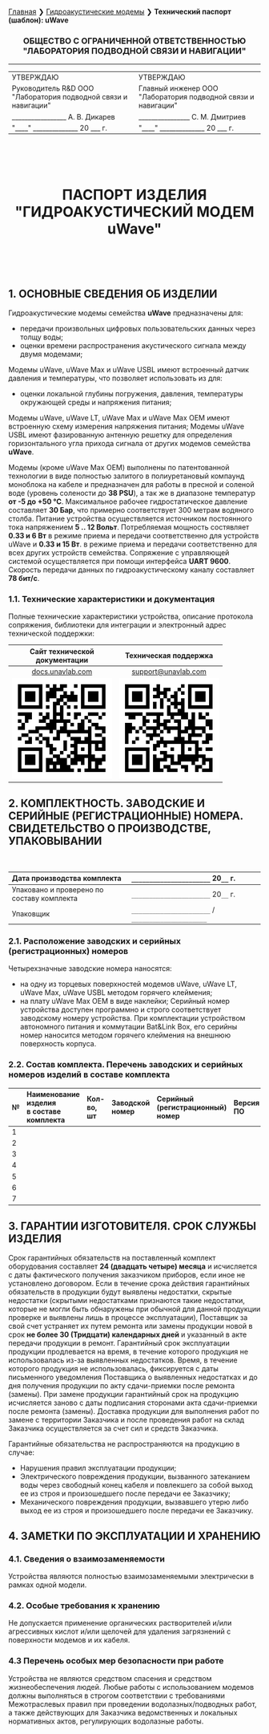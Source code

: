 [Главная](/README_RU) ❯ [Гидроакустические модемы](/underwater_acoustic_modems_ru) ❯ **Технический паспорт (шаблон): uWave**

<div style="page-break-after: always;"></div>

<h3 align="center">
ОБЩЕСТВО С ОГРАНИЧЕННОЙ ОТВЕТСТВЕННОСТЬЮ <br>
"ЛАБОРАТОРИЯ ПОДВОДНОЙ СВЯЗИ И НАВИГАЦИИ"
</h3>
<hr>

<table align="center">
<tbody>
  <tr>
    <td>УТВЕРЖДАЮ<br></td>
    <td>УТВЕРЖДАЮ</td>
  </tr>
  <tr>
    <td>Руководитель R&amp;D OOO<br>"Лаборатория подводной связи и навигации"<br></td>
    <td>Главный инженер OOO<br>"Лаборатория подводной связи и навигации"<br></td>
  </tr>
  <tr>
    <td>_________________ А. В. Дикарев</td>
    <td>________________ С. М. Дмитриев</td>
  </tr>
  <tr>
    <td>"____" ______________ 20 ___ г.<br></td>
    <td>"____" ______________ 20 ___ г.</td>
  </tr>
</tbody>
</table>

<br/>
<br/>
<br/>
<h1 align="center">ПАСПОРТ ИЗДЕЛИЯ "ГИДРОАКУСТИЧЕСКИЙ МОДЕМ uWave"</h1>
<br/>
<br/>
<br/>

<div style="page-break-after: always;"></div>

## 1. ОСНОВНЫЕ СВЕДЕНИЯ ОБ ИЗДЕЛИИ

Гидроакустические модемы семейства **uWave** предназначены для:
- передачи произвольных цифровых пользовательских данных через толщу воды;
- оценки времени распространения акустического сигнала между двумя модемами;

Модемы uWave, uWave Max и uWave USBL имеют встроенный датчик давления и температуры, что позволяет использовать из для:
- оценки локальной глубины погружения, давления, температуры окружающей среды и напряжения питания;

Модемы uWave, uWave LT, uWave Max и uWave Max OEM имеют встроенную схему измерения напряжения питания;
Модемы uWave USBL имеют фазированную антенную решетку для определения горизонтального угла прихода сигнала от других модемов семейства **uWave**.

Модемы (кроме uWave Max OEM) выполнены по патентованной технологии в виде полностью залитого в полиуретановый компаунд моноблока на кабеле и предназначен для 
работы в пресной и соленой воде (уровень солености до **38 PSU**), а так же в диапазоне температур **от -5 до +50 °С**. 
Максимальное рабочее гидростатическое давление составляет **30 Бар**, что примерно соответствует 300 метрам водяного столба. Питание устройства осуществляется источником постоянного тока напряжением **5 .. 12 Вольт**. Потребляемая мощность состявляет **0.33 и 6 Вт** в режиме приема и передачи соответственно для устройств uWave и **0.33 и 15 Вт**. в режиме приема и передачи соответственно для всех других устройств семейства. Сопряжение с управляющей системой осуществляется при помощи интерфейса **UART 9600**.  
Скорость передачи данных по гидроакустическому каналу составляет **78 бит/с**. 

### 1.1. Технические характеристики и документация

Полные технические характеристики устройства, описание протокола сопряжения, библиотеки для интеграции и электронный адрес технической поддержки:    

| Сайт технической <br/> документации | Техническая поддержка |
| :---: | :---: |
| [docs.unavlab.com](https://www.docs.unavlab.com/) | [support@unavlab.com](mailto:support@unavlab.com) |
| ![](/documentation/docs_unavlab_web_qr.png) | ![](/documentation/unavlab_support_email_qr.png) |

<div style="page-break-after: always;"></div>

## 2. КОМПЛЕКТНОСТЬ. ЗАВОДСКИЕ И СЕРИЙНЫЕ (РЕГИСТРАЦИОННЫЕ) НОМЕРА. СВИДЕТЕЛЬСТВО О ПРОИЗВОДСТВЕ, УПАКОВЫВАНИИ
<br/>

| Дата производства комплекта | `______________________` 20`__` г. |
| :--- | :--- |
| Упаковано и проверено по составу комплекта | `______________________` 20`__` г. |
| Упаковщик | `______________________` / `_____________________` |


### 2.1. Расположение заводских и серийных (регистрационных) номеров

Четырехзначные заводские номера наносятся:
- на одну из торцевых поверхностей модемов uWave, uWave LT, uWave Max, uWave USBL методом горячего клеймения;
- на плату uWave Max OEM в виде наклейки;
Серийный номер устройства доступен программно и строго соответствует заводскому номеру устройства.
При комплектации устройством автономного питания и коммутации Bat&Link Box, его серийны номер наносится методом горячего клеймения на внешнюю поверхность корпуса.

### 2.2. Состав комплекта. Перечень заводских и серийных номеров изделий в составе комплекта

| № | Наименование <br/> изделия <br/> в составе <br/> комплекта | Кол-во, <br/> шт | Заводской <br/> номер | Серийный (регистрационный) номер | Версия ПО |
| :--- | :--- | :--- | :--- | :--- | :--- |
| 1 | | | | | |
| 2 | | | | | |
| 3 | | | | | |
| 4 | | | | | |
| 5 | | | | | |
| 6 | | | | | |
| 7 | | | | | |

<div style="page-break-after: always;"></div>

## 3. ГАРАНТИИ ИЗГОТОВИТЕЛЯ. СРОК СЛУЖБЫ ИЗДЕЛИЯ
Срок гарантийных обязательств на поставленный комплект оборудования составляет **24 (двадцать четыре) месяца** и исчисляется с даты фактического получения заказчиком приборов, если иное не установлено договором.
Если в течение срока действия гарантийных обязательств в продукции будут выявлены недостатки, скрытые недостатки (скрытыми недостатками признаются такие недостатки, которые не могли быть обнаружены при обычной для данной продукции проверке и выявлены лишь в процессе эксплуатации), Поставщик за свой счет устраняет их путем ремонта или замены продукции новой в срок **не более 30 (Тридцати) календарных дней** и указанный в акте передачи продукции в ремонт.
Гарантийный срок эксплуатации продукции продлевается на время, в течение которого продукция не использовалась из-за выявленных недостатков. Время, в течение которого продукция не использовалась, фиксируется с даты письменного уведомления Поставщика о выявленных недостатках и до дня получения продукции по акту сдачи-приемки после ремонта (замены).
При замене продукции гарантийный срок на продукцию исчисляется заново с даты подписания сторонами акта сдачи-приемки после ремонта (замены).
Доставка продукции для выполнения работ по замене с территории Заказчика и после проведения работ на склад Заказчика осуществляется за счет сил и средств Заказчика.

Гарантийные обязательства не распространяются на продукцию в случае:  
- Нарушения правил эксплуатации продукции;
- Электрического повреждения продукции, вызванного затеканием воды через свободный конец кабеля и повлекшего за собой выход ее из строя и произошедшего после передачи ее Заказчику;
- Механического повреждения продукции, вызвавшего утерю либо выход ее из строя и произошедшего после передачи ее Заказчику.

<div style="page-break-after: always;"></div>

## 4. ЗАМЕТКИ ПО ЭКСПЛУАТАЦИИ И ХРАНЕНИЮ

### 4.1.  Сведения о взаимозаменяемости
Устройства являются полностью взаимозаменяемыми электрически в рамках одной модели. 

### 4.2.  Особые требования к хранению
Не допускается применение органических растворителей и/или агрессивных кислот и/или щелочей для удаления загрязнений с поверхности модемов и их кабеля.

### 4.3  Перечень особых мер безопасности при работе
Устройства не являются средством спасения и средством жизнеобеспечения людей.
Любые работы с использованием модемов должны выполняться в строгом соответствии с требованиями Межотраслевых правил при проведении водолазных/подводных работ, а также действующих для Заказчика ведомственных и локальных нормативных актов, регулирующих водолазные работы.

<div style="page-break-after: always;"></div>
